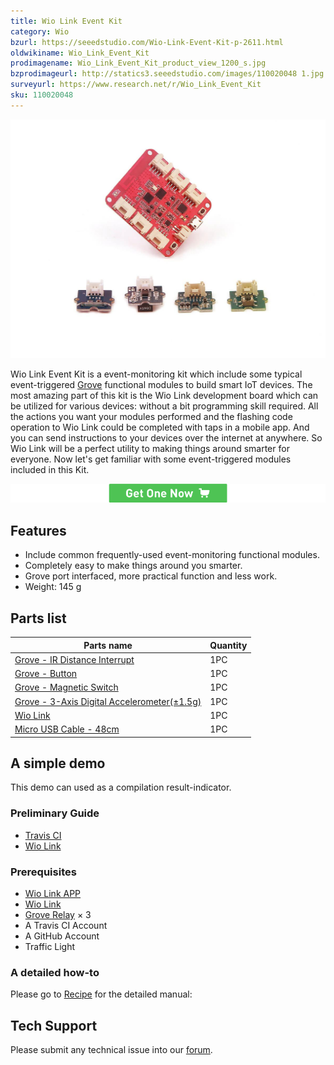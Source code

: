 ```yaml
---
title: Wio Link Event Kit
category: Wio
bzurl: https://seeedstudio.com/Wio-Link-Event-Kit-p-2611.html
oldwikiname: Wio_Link_Event_Kit
prodimagename: Wio_Link_Event_Kit_product_view_1200_s.jpg
bzprodimageurl: http://statics3.seeedstudio.com/images/110020048 1.jpg
surveyurl: https://www.research.net/r/Wio_Link_Event_Kit
sku: 110020048
---
```


![](https://raw.githubusercontent.com/SeeedDocument/Wio_Link_Event_Kit/master/img/Wio_Link_Event_Kit_product_view_1200_s.jpg)

Wio Link Event Kit is a event-monitoring kit which include some typical event-triggered [Grove](/Grove_System) functional modules to build smart IoT devices. The most amazing part of this kit is the Wio Link development board which can be utilized for various devices: without a bit programming skill required. All the actions you want your modules performed and the flashing code operation to Wio Link could be completed with taps in a mobile app. And you can send instructions to your devices over the internet at anywhere. So Wio Link will be a perfect utility to making things around smarter for everyone. Now let's get familiar with some event-triggered modules included in this Kit.

[![](https://raw.githubusercontent.com/SeeedDocument/common/master/Get_One_Now_Banner.png)](http://www.seeedstudio.com/depot/Wio-Link-Event-Kit-p-2611.html)

Features
--------

-   Include common frequently-used event-monitoring functional modules.
-   Completely easy to make things around you smarter.
-   Grove port interfaced, more practical function and less work.
-   Weight: 145 g

Parts list
----------

| Parts name                                                                                               | Quantity |
|----------------------------------------------------------------------------------------------------------|----------|
| [Grove - IR Distance Interrupt](/Grove-IR_Distance_Interrupter_v1.2)                                     | 1PC     |
| [Grove - Button](/Grove-Button)                                                                          | 1PC     |
| [Grove - Magnetic Switch](/Grove-Magnetic_Switch)                                                        | 1PC     |
| [Grove - 3-Axis Digital Accelerometer(±1.5g)](/Grove-3-Axis_Digital_Accelerometer-1.5g)                  | 1PC     |
| [Wio Link](/Wio_Link)                                                                                    | 1PC     |
| [Micro USB Cable - 48cm](http://www.seeedstudio.com/depot/Micro-USB-Cable-48cm-p-1475.html?cPath=98_100) | 1PC     |

A simple demo
-------------

This demo can used as a compilation result-indicator.

### Preliminary Guide

-   [Travis CI](https://travis-ci.org/)
-   [Wio Link](/Wio_Link)

### Prerequisites

-   [Wio Link APP](https://www.kickstarter.com/projects/seeed/wio-link-3-steps-5-minutes-build-your-iot-applicat)
-   [Wio Link](/Wio_Link)
-   [Grove Relay](http://www.seeedstudio.com/depot/Grove-Relay-p-769.html?cPath=39_42) × 3
-   A Travis CI Account
-   A GitHub Account
-   Traffic Light

### A detailed how-to

Please go to [Recipe](http://www.seeedstudio.com/recipe/1068-traffic-light-indicates-travis-ci-compiled-results.html) for the detailed manual:


<!-- This Markdown file was created from http://www.seeedstudio.com/wiki/Wio_Link_Event_Kit -->

## Tech Support
Please submit any technical issue into our [forum](http://forum.seeedstudio.com/). 